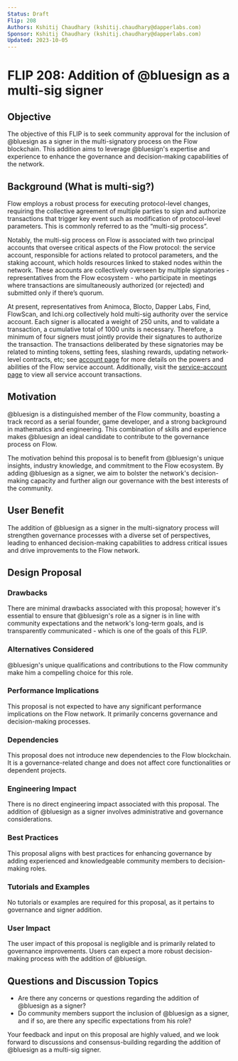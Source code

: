 ```yaml
---
Status: Draft 
Flip: 208
Authors: Kshitij Chaudhary (kshitij.chaudhary@dapperlabs.com)
Sponsor: Kshitij Chaudhary (kshitij.chaudhary@dapperlabs.com)
Updated: 2023-10-05
---
```


# FLIP 208: Addition of @bluesign as a multi-sig signer

## Objective

The objective of this FLIP is to seek community approval for the inclusion of @bluesign as a signer in the multi-signatory process on the Flow blockchain. This addition aims to leverage @bluesign's expertise and experience to enhance the governance and decision-making capabilities of the network.

## Background (What is multi-sig?)

Flow employs a robust process for executing protocol-level changes, requiring the collective agreement of multiple parties to sign and authorize transactions that trigger key event such as modification of protocol-level parameters. This is commonly referred to as the “multi-sig process”.

Notably, the multi-sig process on Flow is associated with two principal accounts that oversee critical aspects of the Flow protocol: the service account, responsible for actions related to protocol parameters, and the staking account, which holds resources linked to staked nodes within the network. These accounts are collectively overseen by multiple signatories - representatives from the Flow ecosystem - who participate in meetings where transactions are simultaneously authorized (or rejected) and submitted only if there’s quorum. 

At present, representatives from Animoca, Blocto, Dapper Labs, Find, FlowScan, and Ichi.org collectively hold multi-sig authority over the service account. Each signer is allocated a weight of 250 units, and to validate a transaction, a cumulative total of 1000 units is necessary. Therefore, a minimum of four signers must jointly provide their signatures to authorize the transaction. The transactions deliberated by these signatories may be related to minting tokens, setting fees, slashing rewards, updating network-level contracts, etc; see [account page](https://developers.flow.com/build/basics/accounts#service-accounts) for more details on the powers and abilities of the Flow service account. Additionally, visit the [service-account page](https://github.com/onflow/service-account) to view all service account transactions.

## Motivation

@bluesign is a distinguished member of the Flow community, boasting a track record as a serial founder, game developer, and a strong background in mathematics and engineering. This combination of skills and experience makes @bluesign an ideal candidate to contribute to the governance process on Flow.

The motivation behind this proposal is to benefit from @bluesign's unique insights, industry knowledge, and commitment to the Flow ecosystem. By adding @bluesign as a signer, we aim to bolster the network's decision-making capacity and further align our governance with the best interests of the community.

## User Benefit

The addition of @bluesign as a signer in the multi-signatory process will strengthen governance processes with a diverse set of perspectives, leading to enhanced decision-making capabilities to address critical issues and drive improvements to the Flow network.

## Design Proposal

### Drawbacks

There are minimal drawbacks associated with this proposal; however it's essential to ensure that @bluesign's role as a signer is in line with community expectations and the network's long-term goals, and is transparently communicated - which is one of the goals of this FLIP.

### Alternatives Considered

@bluesign's unique qualifications and contributions to the Flow community make him a compelling choice for this role.

### Performance Implications

This proposal is not expected to have any significant performance implications on the Flow network. It primarily concerns governance and decision-making processes.

### Dependencies

This proposal does not introduce new dependencies to the Flow blockchain. It is a governance-related change and does not affect core functionalities or dependent projects.

### Engineering Impact

There is no direct engineering impact associated with this proposal. The addition of @bluesign as a signer involves administrative and governance considerations.

### Best Practices

This proposal aligns with best practices for enhancing governance by adding experienced and knowledgeable community members to decision-making roles.

### Tutorials and Examples

No tutorials or examples are required for this proposal, as it pertains to governance and signer addition.

### User Impact

The user impact of this proposal is negligible and is primarily related to governance improvements. Users can expect a more robust decision-making process with the addition of @bluesign.

## Questions and Discussion Topics

- Are there any concerns or questions regarding the addition of @bluesign as a signer?
- Do community members support the inclusion of @bluesign as a signer, and if so, are there any specific expectations from his role?

Your feedback and input on this proposal are highly valued, and we look forward to discussions and consensus-building regarding the addition of @bluesign as a multi-sig signer.
